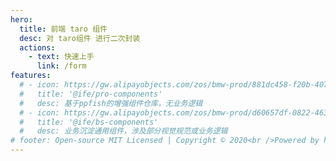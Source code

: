 ```yaml
---
hero:
  title: 前端 taro 组件
  desc: 对 taro组件 进行二次封装
  actions:
    - text: 快速上手
      link: /form
features:
  # - icon: https://gw.alipayobjects.com/zos/bmw-prod/881dc458-f20b-407b-947a-95104b5ec82b/k79dm8ih_w144_h144.png
  #   title: '@ife/pro-components'
  #   desc: 基于ppfish的增强组件仓库，无业务逻辑
  # - icon: https://gw.alipayobjects.com/zos/bmw-prod/d60657df-0822-4631-9d7c-e7a869c2f21c/k79dmz3q_w126_h126.png
  #   title: '@ife/bs-components'
  #   desc: 业务沉淀通用组件，涉及部分视觉规范或业务逻辑
# footer: Open-source MIT Licensed | Copyright © 2020<br />Powered by han
---
```

